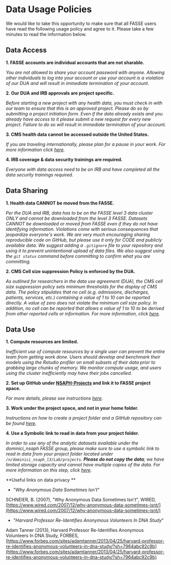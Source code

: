 # Data Usage Policies

We would like to take this opportunity to make sure that all FASSE users have read the following
usage policy and agree to it. Please take a few minutes to read the information below.

## Data Access

**1. FASSE accounts are individual accounts that are not sharable.**

*You are not allowed to share your account password with anyone. Allowing other individuals to log into your account or use your account is a violation of our DUA and will result in immediate termination of your account.*

**2. Our DUA and IRB approvals are project specific.**

*Before starting a new project with any health data, you must check in with our team to ensure that this is an approved project. Please do so by submitting a project initiation form. Even if the data already exists and you already have access to it please submit a new request for every new project. Failure to do so will result in immediate termination of your account.*

**3. CMS health data cannot be accessed outside the United States.**

*If you are traveling internationally, please plan for a pause in your work. For more information click [*here*](https://resdac.org/articles/cms-non-us-based-researcher-policy).*

**4. IRB coverage & data security trainings are required.**

*Everyone with data access need to be on IRB and have completed all the data security trainings required.*

## Data Sharing

**1. Health data CANNOT be moved from the FASSE.**

*Per the DUA and IRB, data has to be on the FASSE level 3 data cluster ONLY and cannot be 
downloaded from the level 3 FASSE. Datasets CANNOT be downloaded or moved from FASSE even if they do not have identifying information. Violations come with serious consequences that jeopardize everyone's work. We are very much encouraging sharing reproducible code on GitHub, but please use 
it only for CODE and publicly available data. We suggest adding a `.gitignore` file to your 
repository and using it to prevent unintentional upload of data files. We also suggest using 
the `git status` command before committing to confirm what you are committing.*

**2. CMS Cell size suppression Policy is enforced by the DUA.**

*As outlined for researchers in the data use agreement (DUA), the CMS cell size suppression policy sets minimum thresholds for the display of CMS data. The policy stipulates that no cell (e.g. admissions, discharges, patients, services, etc.) containing a value of 1 to 10 can be reported directly. A value of zero does not violate the minimum cell size policy. In addition, no cell can be reported that allows a value of 1 to 10 to be derived from other reported cells or information. For more information, click [*here*](https://resdac.org/articles/cms-cell-size-suppression-policy).*

## Data Use

**1. Compute resources are limited.**

*Inefficient use of compute resources by a single user can prevent the entire team from getting work done. Users should develop and benchmark their models using the Rstudio profiler on small subsets of their data prior to grabbing large chunks of memory. We monitor compute usage, and users using the cluster inefficiently may have their jobs cancelled.*

**2. Set up GitHub under [NSAPH-Projects](https://github.com/orgs/NSAPH-Projects) and link it to FASSE project space.**

*For more details, please see instructions [here](https://nsaph.github.io/handbook/fasse.html#step-4-create-a-git-repository-on-github).*

**3. Work under the project space, and not in your home folder.**

*Instructions on how to create a project folder and a GitHub repository can be found [*here*](https://nsaph.github.io/handbook/fasse.html#step-3-project-workspace).*

**4. Use a Symbolic link to read in data from your project folder.**

*In order to use any of the analytic datasets available under the dominici_nsaph FASSE group, please make sure to use a symbolic link to read in data from your project folder located under `/n/dominici_nsaph_l3/Lab/projects`. **Please do not copy the data**; we have limited storage capacity and cannot have multiple copies of the data. For more information on this step, click [here](https://nsaph.github.io/handbook/fasse.html#step-5-analytic-data).*

**Useful links on data privacy **
- "*Why Anonymous Data Sometimes Isn't*"

SCHNEIER, B. (2007), "Why Anonymous Data Sometimes Isn't", WIRED, [https://www.wired.com/2007/12/why-anonymous-data-sometimes-isnt/](https://www.wired.com/2007/12/why-anonymous-data-sometimes-isnt/) 
- "*Harvard Professor Re-Identifies Anonymous Volunteers In DNA Study*"

Adam Tanner (2013), Harvard Professor Re-Identifies Anonymous Volunteers In DNA Study, FORBES, [https://www.forbes.com/sites/adamtanner/2013/04/25/harvard-professor-re-identifies-anonymous-volunteers-in-dna-study/?sh=7964abc92c9b](https://www.forbes.com/sites/adamtanner/2013/04/25/harvard-professor-re-identifies-anonymous-volunteers-in-dna-study/?sh=7964abc92c9b)
